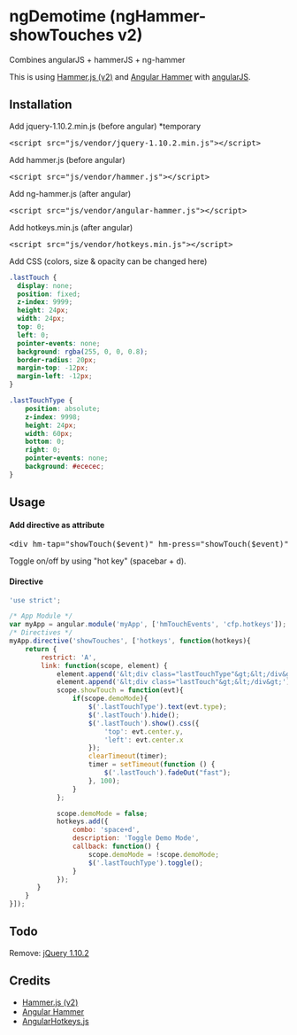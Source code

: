 # ngDemotime (ngHammer-showTouches v2)

Combines angularJS + hammerJS + ng-hammer

This is using <a href="https://github.com/hammerjs/hammer.js/wiki/Getting-Started" target="_blank">Hammer.js (v2)</a> and <a href="http://ryanmullins.github.io/angular-hammer/" target="_blank">Angular Hammer</a> with <a href="https://angularjs.org/" target="_blank">angularJS</a>.

## Installation

Add jquery-1.10.2.min.js (before angular) *temporary
<pre class="prettyprint linenums">
&lt;script src="js/vendor/jquery-1.10.2.min.js"&gt;&lt;/script&gt;
</pre>

Add hammer.js (before angular)
<pre class="prettyprint linenums">
&lt;script src="js/vendor/hammer.js"&gt;&lt;/script&gt;
</pre>

Add ng-hammer.js (after angular)
<pre class="prettyprint linenums">
&lt;script src="js/vendor/angular-hammer.js"&gt;&lt;/script&gt;
</pre>

Add hotkeys.min.js (after angular)
<pre class="prettyprint linenums">
&lt;script src="js/vendor/hotkeys.min.js"&gt;&lt;/script&gt;
</pre>

Add CSS (colors, size &amp; opacity can be changed here)

``` css
.lastTouch {
  display: none;
  position: fixed;
  z-index: 9999;
  height: 24px;
  width: 24px;
  top: 0;
  left: 0;
  pointer-events: none;
  background: rgba(255, 0, 0, 0.8);
  border-radius: 20px;
  margin-top: -12px;
  margin-left: -12px;
}

.lastTouchType {
	position: absolute;
	z-index: 9998;
	height: 24px;
	width: 60px;
	bottom: 0;
	right: 0;
	pointer-events: none;
	background: #ececec;
}

```

## Usage

<h4>Add directive as attribute</h4>
<pre class="prettyprint linenums">
&lt;div hm-tap="showTouch($event)" hm-press="showTouch($event)" hm-doubletap="showTouch($event)" show-touches&gt;
</pre>

Toggle on/off by using "hot key" (spacebar + d).

<h4>Directive</h4>

```javascript
'use strict';

/* App Module */
var myApp = angular.module('myApp', ['hmTouchEvents', 'cfp.hotkeys']);
/* Directives */
myApp.directive('showTouches', ['hotkeys', function(hotkeys){
	return {
		restrict: 'A',
		link: function(scope, element) {
			element.append('&lt;div class="lastTouchType"&gt;&lt;/div&gt;');
			element.append('&lt;div class="lastTouch"&gt;&lt;/div&gt;');
			scope.showTouch = function(evt){
				if(scope.demoMode){
					$('.lastTouchType').text(evt.type);
					$('.lastTouch').hide();
					$('.lastTouch').show().css({
						'top': evt.center.y,
						'left': evt.center.x
					});
					clearTimeout(timer);
					timer = setTimeout(function () {
						$('.lastTouch').fadeOut("fast");
					}, 100);
				}
			};

			scope.demoMode = false;
			hotkeys.add({
				combo: 'space+d',
				description: 'Toggle Demo Mode',
				callback: function() {
					scope.demoMode = !scope.demoMode;
					$('.lastTouchType').toggle();
				}
			});
	   }
	}
}]);
```

## Todo
Remove: <a href="http://jquery.com/" target="_blank">jQuery 1.10.2</a>

## Credits
<ul>
<li><a href="https://github.com/hammerjs/hammer.js/wiki/Getting-Started" target="_blank">Hammer.js (v2)</a></li>
<li><a href="http://ryanmullins.github.io/angular-hammer/" target="_blank">Angular Hammer</a></li>
<li><a href="http://chieffancypants.github.io/angular-hotkeys/" target="_blank">AngularHotkeys.js</a></li>
</ul>
